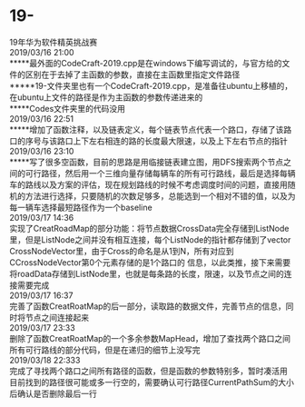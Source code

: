 # 19-
19年华为软件精英挑战赛<br>
2019/03/16  21:00<br>
*****最外面的CodeCraft-2019.cpp是在windows下编写调试的，与官方给的文件的区别在于去掉了主函数的参数，直接在主函数里指定文件路径<br>
*****19-文件夹里也有一个CodeCraft-2019.cpp，是准备往ubuntu上移植的，在ubuntu上文件的路径是作为主函数的参数传递进来的<br>
*****Codes文件夹里的代码没用<br>
2019/03/16  22:51<br>
*****增加了函数注释，以及链表定义，每个链表节点代表一个路口，存储了该路口的序号与该路口上下左右相连的路的长度最大限速，以及上下左右节点的指针<br>
2019/03/16 23:10<br>
*****写了很多空函数，目前的思路是用临接链表建立图，用DFS搜索两个节点之间的可行路径，然后用一个三维向量存储每辆车的所有可行路线，最后是选择每辆车的路线以及方案的评估，现在规划路线的时候不考虑调度时间的问题，直接用随机的方法进行选择，只要随机的次数足够多，总能选到一个相对不错的值，以及为每一辆车选择最短路径作为一个baseline<br>
2019/03/17 14:36<br>
实现了CreatRoadMap的部分功能：将节点数据CrossData完全存储到ListNode里，但是ListNode之间并没有相互连接，每个ListNode的指针都存储到了vector CrossNodeVector里，由于Cross的命名是从1到N，所有对应到CCrossNodeVector第0个元素存储的是1个路口的 信息，以此类推，接下来需要将roadData存储到ListNode里，也就是每条路的长度，限速，以及节点之间的连接需要完成<br>
2019/03/17 16:37<br>
完善了函数CreatRoatMap的后一部分，读取路的数据文件，完善节点的信息，同时将节点之间连接起来<br>
2019/03/17 23:33<br>
删除了函数CreatRoatMap的一个多余参数MapHead，增加了查找两个路口之间所有可行路线的部分代码，但是在递归的细节上没写完<br>
2019/03/18 22:333<br>
完成了寻找两个路口之间所有路径的函数，但是函数的参数特别多，暂时凑活用<br>目前找到的路径很可能或多一行空的，需要确认可行路径CurrentPathSum的大小后确认是否删除最后一行<br>
